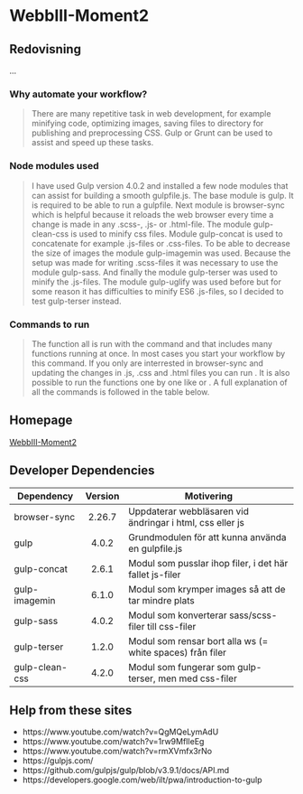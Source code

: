 # WebbIII-Moment2

## Redovisning
...
### Why automate your workflow?
> There are many repetitive task in web development, for example minifying code, optimizing images, saving files to directory for publishing and preprocessing CSS. Gulp or Grunt can be used to assist and speed up these tasks.
### Node modules used
> I have used Gulp version 4.0.2 and installed a few node modules that can assist for building a smooth gulpfile.js. The base module is gulp. It is required to be able to run a gulpfile. Next module is browser-sync which is helpful because it reloads the web browser every time a change is made in any .scss-, .js- or .html-file. The module gulp-clean-css is used to minify css files. Module gulp-concat is used to concatenate for example .js-files or .css-files. To be able to decrease the size of images the module gulp-imagemin was used. Because the setup was made for writing .scss-files it was necessary to use the module gulp-sass. And finally the module gulp-terser was used to minify the .js-files. The module gulp-uglify was used before but for some reason it has difficulties to minify ES6 .js-files, so I decided to test gulp-terser instead.
### Commands to run
> The function all is run with the command <gulp all> and that includes many functions running at once. In most cases you start your workflow by this command. If you only are interrested in browser-sync and updating the changes in .js, .css and .html files you can run <gulp watchFiles>. It is also possible to run the functions one by one like <gulp message> or <gulp style>. A full explanation of all the commands is followed in the table below.

## Homepage
[WebbIII-Moment2](https://github.com/anst9000/WebbIII-Moment2)


## Developer Dependencies
| Dependency     | Version | Motivering                                                |
| -------------- | :-----: | --------------------------------------------------------- |
| browser-sync   | 2.26.7  | Uppdaterar webbläsaren vid ändringar i html, css eller js |
| gulp           |  4.0.2  | Grundmodulen för att kunna använda en gulpfile.js         |
| gulp-concat    |  2.6.1  | Modul som pusslar ihop filer, i det här fallet js-filer   |
| gulp-imagemin  |  6.1.0  | Modul som krymper images så att de tar mindre plats       |
| gulp-sass      |  4.0.2  | Modul som konverterar sass/scss-filer till css-filer      |
| gulp-terser    |  1.2.0  | Modul som rensar bort alla ws (= white spaces) från filer |
| gulp-clean-css |  4.2.0  | Modul som fungerar som gulp-terser, men med css-filer     |


## Help from these sites
<ul>
  <li>https://www.youtube.com/watch?v=QgMQeLymAdU</li>
  <li>https://www.youtube.com/watch?v=1rw9MfIleEg</li>
  <li>https://www.youtube.com/watch?v=rmXVmfx3rNo</li>
  <li>https://gulpjs.com/</li>
  <li>https://github.com/gulpjs/gulp/blob/v3.9.1/docs/API.md</li>
  <li>https://developers.google.com/web/ilt/pwa/introduction-to-gulp</li>
</ul>
